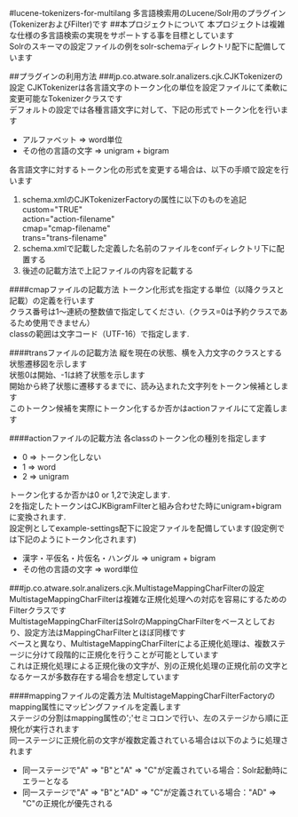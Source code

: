 #lucene-tokenizers-for-multilang
多言語検索用のLucene/Solr用のプラグイン(TokenizerおよびFilter)です
##本プロジェクトについて
本プロジェクトは複雑な仕様の多言語検索の実現をサポートする事を目標としています  
Solrのスキーマの設定ファイルの例をsolr-schemaディレクトリ配下に配備しています  

##プラグインの利用方法
###jp.co.atware.solr.analizers.cjk.CJKTokenizerの設定
CJKTokenizerは各言語文字のトークン化の単位を設定ファイルにて柔軟に変更可能なTokenizerクラスです  
デフォルトの設定では各種言語文字に対して、下記の形式でトークン化を行います  
* アルファベット => word単位
* その他の言語の文字 => unigram + bigram  

各言語文字に対するトークン化の形式を変更する場合は、以下の手順で設定を行います  

1. schema.xmlのCJKTokenizerFactoryの属性に以下のものを追記  
custom="TRUE"  
action="action-filename"  
cmap="cmap-filename"  
trans="trans-filename"  
2. schema.xmlで記載した定義した名前のファイルをconfディレクトリ下に配置する
3. 後述の記載方法で上記ファイルの内容を記載する

####cmapファイルの記載方法
トークン化形式を指定する単位（以降クラスと記載）の定義を行います  
クラス番号は1～連続の整数値で指定してください.（クラス=0は予約クラスであるため使用できません）  
classの範囲は文字コード（UTF-16）で指定します.

####transファイルの記載方法
縦を現在の状態、横を入力文字のクラスとする状態遷移図を示します  
状態0は開始、-1は終了状態を示します  
開始から終了状態に遷移するまでに、読み込まれた文字列をトークン候補とします  
このトークン候補を実際にトークン化するか否かはactionファイルにて定義します  

####actionファイルの記載方法
各classのトークン化の種別を指定します  
* 0 => トークン化しない
* 1 => word
* 2 => unigram

トークン化するか否かは0 or 1,2で決定します.  
2を指定したトークンはCJKBigramFilterと組み合わせた時にunigram+bigramに変換されます.  
設定例としてexample-settings配下に設定ファイルを配備しています(設定例では下記のようにトークン化されます)
* 漢字・平仮名・片仮名・ハングル => unigram + bigram
* その他の言語の文字 => word単位

###jp.co.atware.solr.analizers.cjk.MultistageMappingCharFilterの設定
MultistageMappingCharFilterは複雑な正規化処理への対応を容易にするためのFilterクラスです  
MultistageMappingCharFilterはSolrのMappingCharFilterをベースとしており、設定方法はMappingCharFilterとほぼ同様です  
ベースと異なり、MultistageMappingCharFilterによる正規化処理は、複数ステージに分けて段階的に正規化を行うことが可能としています  
これは正規化処理による正規化後の文字が、別の正規化処理の正規化前の文字となるケースが多数存在する場合を想定しています  

####mappingファイルの定義方法
MultistageMappingCharFilterFactoryのmapping属性にマッピングファイルを定義します  
ステージの分割はmapping属性の';'セミコロンで行い、左のステージから順に正規化が実行されます  
同一ステージに正規化前の文字が複数定義されている場合は以下のように処理されます  
* 同一ステージで"A" => "B"と"A" => "C"が定義されている場合：Solr起動時にエラーとなる
* 同一ステージで"A" => "B"と"AD" => "C"が定義されている場合："AD" => "C"の正規化が優先される
